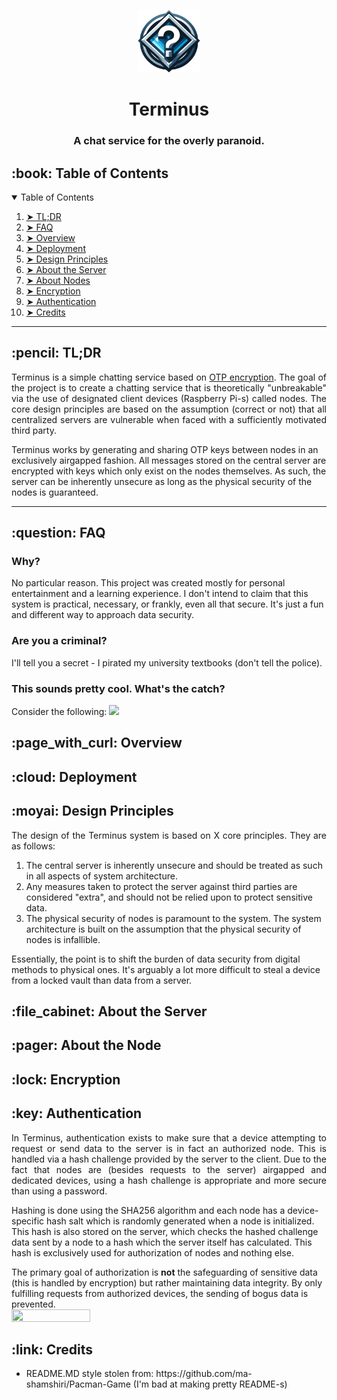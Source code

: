 <p align="center"> 
  <img src="Terminus/assets/img/TerminusLogo.png" alt="Terminus Logo" width="100px" height="100px">
</p>
<h1 align="center"> Terminus </h1>
<h3 align="center"> A chat service for the overly paranoid. </h3>

<h2 id="table-of-contents"> :book: Table of Contents</h2>

<!-- TABLE OF CONTENTS -->
<details open="open">
  <summary>Table of Contents</summary>
  <ol>
    <li><a href="#tl-dr"> ➤ TL;DR</a></li>
    <li><a href="#faq"> ➤ FAQ</a></li>
    <li><a href="#overview"> ➤ Overview</a></li>
    <li><a href="#deployment"> ➤ Deployment</a></li>
    <li><a href="#design-principles"> ➤ Design Principles</a></li>
    <li><a href="#server"> ➤ About the Server</a></li>
    <li><a href="#node"> ➤ About Nodes</a></li>
    <li><a href="#encryption"> ➤ Encryption</a></li>
    <li><a href="#authentication"> ➤ Authentication</a></li>
    <li><a href="#credits"> ➤ Credits</a></li>
  </ol>
</details>

<hr>

<!-- TL;DR -->
<h2 id="tl-dr"> :pencil: TL;DR</h2>

<p align="justify"> 
  Terminus is a simple chatting service based on <a href="https://en.wikipedia.org/wiki/One-time_pad">OTP encryption</a>. The goal of the project is to create a chatting service that is theoretically "unbreakable" via the use of designated client devices (Raspberry Pi-s) called nodes. The core design principles are based on the assumption (correct or not) that all centralized servers are vulnerable when faced with a sufficiently motivated third party.

  Terminus works by generating and sharing OTP keys between nodes in an exclusively airgapped fashion. All messages stored on the central server are encrypted with keys which only exist on the nodes themselves. As such, the server can be inherently unsecure as long as the physical security of the nodes is guaranteed.
</p>

<hr>

<!-- FAQ -->
<h2 id="faq"> :question: FAQ</h2>

<p align="justify"> 
  <h3>Why?</h3>
  No particular reason. This project was created mostly for personal entertainment and a learning experience. I don't intend to claim that this system is practical, necessary, or frankly, even all that secure. It's just a fun and different way to approach data security.
  
  <h3>Are you a criminal?</h3>
  I'll tell you a secret - I pirated my university textbooks (don't tell the police).

  <h3>This sounds pretty cool. What's the catch?</h3>
  Consider the following:
  <img src="https://imgs.xkcd.com/comics/security.png" />
</p>

<!-- OVERVIEW -->
<h2 id="overview"> :page_with_curl: Overview</h2>

<p align="justify"> 
</p>

<!-- DEPLOYMENT -->
<h2 id="deployment"> :cloud: Deployment</h2>

<p align="justify"> 
</p>

<!-- DESIGN PRINCIPLES -->
<h2 id="design-principles"> :moyai: Design Principles</h2>

<p align="justify"> 
  The design of the Terminus system is based on X core principles. They are as follows:

  <ol>
    <li>The central server is inherently unsecure and should be treated as such in all aspects of system architecture.</li>
    <li>Any measures taken to protect the server against third parties are considered "extra", and should not be relied upon to protect sensitive data.</li>
    <li>The physical security of nodes is paramount to the system. The system architecture is built on the assumption that the physical security of nodes is infallible.</li>
  </ol>

  Essentially, the point is to shift the burden of data security from digital methods to physical ones. It's arguably a lot more difficult to steal a device from a locked vault than data from a server.
</p>

<!-- SERVER -->
<h2 id="server"> :file_cabinet: About the Server</h2>

<p align="justify"> 
</p>

<!-- NODE -->
<h2 id="node"> :pager: About the Node</h2>

<p align="justify"> 
</p>

<!-- ENCRYPTION -->
<h2 id="encryption"> :lock: Encryption</h2>

<p align="justify"> 
</p>

<!-- AUTHENTICATION -->
<h2 id="authentication"> :key: Authentication</h2>

<p align="justify"> 
  In Terminus, authentication exists to make sure that a device attempting to request or send data to the server is in fact an authorized node. This is handled via a hash challenge provided by the server to the client. Due to the fact that nodes are (besides requests to the server) airgapped and dedicated devices, using a hash challenge is appropriate and more secure than using a password. 

  Hashing is done using the SHA256 algorithm and each node has a device-specific hash salt which is randomly generated when a node is initialized. This hash is also stored on the server, which checks the hashed challenge data sent by a node to a hash which the server itself has calculated. This hash is exclusively used for authorization of nodes and nothing else.

  The primary goal of authorization is **not** the safeguarding of sensitive data (this is handled by encryption) but rather maintaining data integrity. By only fulfilling requests from authorized devices, the sending of bogus data is prevented.<br />
  <img src="https://github.com/karl-k-m/Terminus/assets/74490726/dcc4e42c-11ca-4d03-870b-3ac8daae4d59" width="50%" height="50%"/>
</p>

<!-- CREDITS -->
<h2 id="credits"> :link: Credits</h2>

<p align="justify"> 
  <ul>
    <li>README.MD style stolen from: https://github.com/ma-shamshiri/Pacman-Game (I'm bad at making pretty README-s)</li>
  </ul>
</p>
